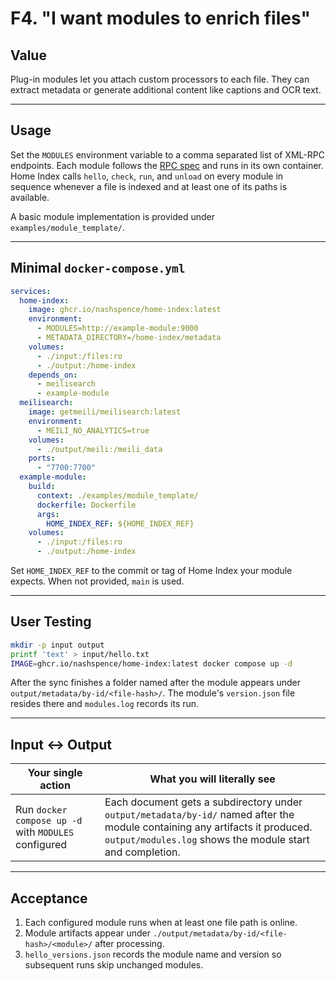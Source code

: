 # F4. "I want modules to enrich files"

## Value

Plug-in modules let you attach custom processors to each file. They can extract metadata or generate additional content like captions and OCR text.

---

## Usage

Set the `MODULES` environment variable to a comma separated list of XML-RPC endpoints. Each module follows the [RPC spec](docs/rpc_module_spec.md) and runs in its own container. Home Index calls `hello`, `check`, `run`, and `unload` on every module in sequence whenever a file is indexed and at least one of its paths is available.

A basic module implementation is provided under `examples/module_template/`.

---

## Minimal `docker-compose.yml`

```yaml
services:
  home-index:
    image: ghcr.io/nashspence/home-index:latest
    environment:
      - MODULES=http://example-module:9000
      - METADATA_DIRECTORY=/home-index/metadata
    volumes:
      - ./input:/files:ro
      - ./output:/home-index
    depends_on:
      - meilisearch
      - example-module
  meilisearch:
    image: getmeili/meilisearch:latest
    environment:
      - MEILI_NO_ANALYTICS=true
    volumes:
      - ./output/meili:/meili_data
    ports:
      - "7700:7700"
  example-module:
    build:
      context: ./examples/module_template/
      dockerfile: Dockerfile
      args:
        HOME_INDEX_REF: ${HOME_INDEX_REF}
    volumes:
      - ./input:/files:ro
      - ./output:/home-index
```
Set ``HOME_INDEX_REF`` to the commit or tag of Home Index your module
expects. When not provided, ``main`` is used.

---

## User Testing

```bash
mkdir -p input output
printf 'text' > input/hello.txt
IMAGE=ghcr.io/nashspence/home-index:latest docker compose up -d
```

After the sync finishes a folder named after the module appears under `output/metadata/by-id/<file-hash>/`. The module's `version.json` file resides there and `modules.log` records its run.

---

## Input ↔ Output

| **Your single action** | **What you will literally see** |
| --- | --- |
| Run `docker compose up -d` with `MODULES` configured | Each document gets a subdirectory under `output/metadata/by-id/` named after the module containing any artifacts it produced. `output/modules.log` shows the module start and completion. |

---

## Acceptance

1. Each configured module runs when at least one file path is online.
2. Module artifacts appear under `./output/metadata/by-id/<file-hash>/<module>/` after processing.
3. `hello_versions.json` records the module name and version so subsequent runs skip unchanged modules.

